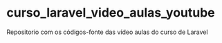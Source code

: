 # curso_laravel_video_aulas_youtube
Repositorio com os códigos-fonte das vídeo aulas do curso de Laravel 
